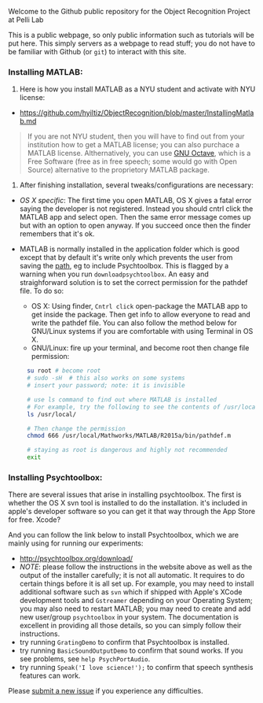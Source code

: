 Welcome to the Github public repository for the Object Recognition Project at Pelli Lab

This is a public webpage, so only public information such as tutorials will be put here. This simply servers as a webpage to read stuff; you do not have to be familiar with Github (or `git`) to interact with this site.

### Installing MATLAB:

  1. Here is how you install MATLAB as a NYU student and activate with NYU license:
   - https://github.com/hyiltiz/ObjectRecognition/blob/master/InstallingMatlab.md
   > If you are not NYU student, then you will have to find out from your institution how to get a MATLAB license; you can also purchace a MATLAB license. Althernatively, you can use [GNU Octave](https://www.gnu.org/software/octave/), which is a Free Software (free as in free speech; some would go with Open Source) alternative to the proprietory MATLAB package.
  1. After finishing installation, several tweaks/configurations are necessary:
   - *OS X specific*: The first time you open MATLAB, OS X gives a fatal error saying the developer is not registered.  Instead you should cntrl click the MATLAB app and select open. Then the same error message comes up but with an option to open anyway. If you succeed once then the finder remembers that it's ok. 


   - MATLAB is normally installed in the application folder which is good except that by default it's write only which prevents the user from saving the [path](http://www.mathworks.com/help/matlab/matlab_env/what-is-the-matlab-search-path.html), eg to include Psychtoolbox. This is flagged by a warning when you run `downloadpsychtoolbox`. An easy and straighforward solution is to set the correct permission for the pathdef file. To do so:
     - OS X: Using finder, `Cntrl click` open-package the MATLAB app to get inside the package. Then get info to allow everyone to read and write the pathdef file. You can also follow the method below for GNU/Linux systems if you are comfortable with using Terminal in OS X.
     - GNU/Linux: fire up your terminal, and become root then change file permission:
      ```bash
        su root # become root 
        # sudo -sH  # this also works on some systems
        # insert your password; note: it is invisible

        # use ls command to find out where MATLAB is installed
        # For example, try the following to see the contents of /usr/local folder
        ls /usr/local/

        # Then change the permission
        chmod 666 /usr/local/Mathworkѕ/MATLAB/R2015a/bin/pathdef.m

        # staying as root is dangerous and highly not recommended
        exit
      ```


### Installing Psychtoolbox:

There are several issues that arise in installing psychtoolbox. The first is whether the OS X svn tool is installed to do the installation. it's included in apple's developer software so you can get it that way through the App Store for free. Xcode?

  And you can follow the link below to install Psychtoolbox, which we are mainly using for running our experiments:
   - http://psychtoolbox.org/download/
   - *NOTE*: please follow the instructions in the website above as well as the output of the installer carefully; it is not all automatic. It requires to do certain things before it is all set up. For example, you may need to install additional software such as `svn` which if shipped with Apple's XCode development tools and `Gstreamer` depending on your Operating System; you may also need to restart MATLAB; you may need to create and add new user/group `psychtoolbox` in your system. The documentation is excellent in providing all those details, so you can simply follow their instructions.
   - try running `GratingDemo` to confirm that Psychtoolbox is installed.
   - try running `BasicSoundOutputDemo` to confirm that sound works. If you see problems, see `help PsychPortAudio`.
   - try running `Speak('I love science!');` to confirm that speech synthesis features can work.

Please [submit a new issue](https://github.com/hyiltiz/ObjectRecognition/issues) if you experience any difficulties.
